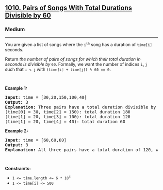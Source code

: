 <h2><a href="https://leetcode.com/problems/pairs-of-songs-with-total-durations-divisible-by-60/">1010. Pairs of Songs With Total Durations Divisible by 60</a></h2><h3>Medium</h3><hr><div style="user-select: auto;"><p style="user-select: auto;">You are given a list of songs where the <code style="user-select: auto;">i<sup style="user-select: auto;">th</sup></code> song has a duration of <code style="user-select: auto;">time[i]</code> seconds.</p>

<p style="user-select: auto;">Return <em style="user-select: auto;">the number of pairs of songs for which their total duration in seconds is divisible by</em> <code style="user-select: auto;">60</code>. Formally, we want the number of indices <code style="user-select: auto;">i</code>, <code style="user-select: auto;">j</code> such that <code style="user-select: auto;">i &lt; j</code> with <code style="user-select: auto;">(time[i] + time[j]) % 60 == 0</code>.</p>

<p style="user-select: auto;">&nbsp;</p>
<p style="user-select: auto;"><strong class="example" style="user-select: auto;">Example 1:</strong></p>

<pre style="user-select: auto;"><strong style="user-select: auto;">Input:</strong> time = [30,20,150,100,40]
<strong style="user-select: auto;">Output:</strong> 3
<strong style="user-select: auto;">Explanation:</strong> Three pairs have a total duration divisible by 60:
(time[0] = 30, time[2] = 150): total duration 180
(time[1] = 20, time[3] = 100): total duration 120
(time[1] = 20, time[4] = 40): total duration 60
</pre>

<p style="user-select: auto;"><strong class="example" style="user-select: auto;">Example 2:</strong></p>

<pre style="user-select: auto;"><strong style="user-select: auto;">Input:</strong> time = [60,60,60]
<strong style="user-select: auto;">Output:</strong> 3
<strong style="user-select: auto;">Explanation:</strong> All three pairs have a total duration of 120, which is divisible by 60.
</pre>

<p style="user-select: auto;">&nbsp;</p>
<p style="user-select: auto;"><strong style="user-select: auto;">Constraints:</strong></p>

<ul style="user-select: auto;">
	<li style="user-select: auto;"><code style="user-select: auto;">1 &lt;= time.length &lt;= 6 * 10<sup style="user-select: auto;">4</sup></code></li>
	<li style="user-select: auto;"><code style="user-select: auto;">1 &lt;= time[i] &lt;= 500</code></li>
</ul>
</div>